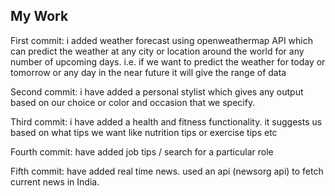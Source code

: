 ## My Work
First commit:
i added weather forecast using openweathermap API which can predict the weather at any city or location around the world for any number of upcoming days. i.e. if we want to predict the weather for today or tomorrow or any day in the near future it will give the range of data   

      
Second commit:
i have added a personal stylist which gives any output based on our choice or color and occasion that we specify.   


      
Third commit:
i have added a health and fitness functionality. it suggests us based on what tips we want like nutrition tips or exercise tips etc



Fourth commit:
have added job tips / search for a particular role   


Fifth commit:
have added real time news. used an api (newsorg api) to fetch current news in India.
